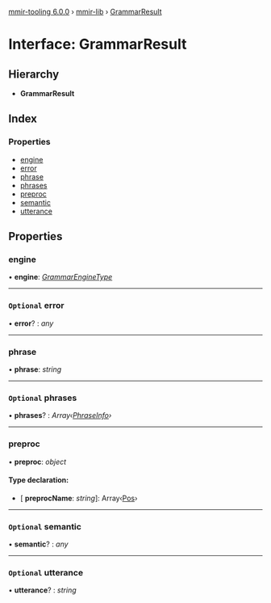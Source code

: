 [mmir-tooling 6.0.0](../README.md) › [mmir-lib](../modules/mmir_lib.md) › [GrammarResult](mmir_lib.grammarresult.md)

# Interface: GrammarResult

## Hierarchy

* **GrammarResult**

## Index

### Properties

* [engine](mmir_lib.grammarresult.md#engine)
* [error](mmir_lib.grammarresult.md#optional-error)
* [phrase](mmir_lib.grammarresult.md#phrase)
* [phrases](mmir_lib.grammarresult.md#optional-phrases)
* [preproc](mmir_lib.grammarresult.md#preproc)
* [semantic](mmir_lib.grammarresult.md#optional-semantic)
* [utterance](mmir_lib.grammarresult.md#optional-utterance)

## Properties

###  engine

• **engine**: *[GrammarEngineType](../modules/mmir_lib.md#grammarenginetype)*

___

### `Optional` error

• **error**? : *any*

___

###  phrase

• **phrase**: *string*

___

### `Optional` phrases

• **phrases**? : *Array‹[PhraseInfo](mmir_lib.phraseinfo.md)›*

___

###  preproc

• **preproc**: *object*

#### Type declaration:

* \[ **preprocName**: *string*\]: Array‹[Pos](mmir_lib.pos.md)›

___

### `Optional` semantic

• **semantic**? : *any*

___

### `Optional` utterance

• **utterance**? : *string*
